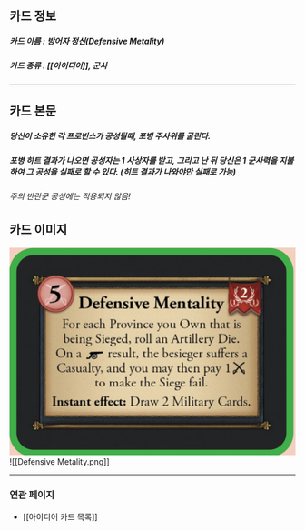 ## 카드 정보
##### 카드 이름 : 방어자 정신(Defensive Metality)
##### 카드 종류 : [[아이디어]], 군사
---
## 카드 본문
##### 당신이 소유한 각 프로빈스가 공성될때, 포병 주사위를 굴린다.
##### 포병 히트 결과가 나오면 공성자는 1 사상자를 받고, 그리고 난 뒤 당신은 1 군사력을 지불하여 그 공성을 실패로 할 수 있다. (히트 결과가 나와야만 실패로 가능)
###### *주의 반란군 공성에는 적용되지 않음!*

## 카드 이미지
<img src="\Assets\Defensive Metality.png"/>
![[Defensive Metality.png]]

--- 

### 연관 페이지
- [[아이디어 카드 목록]]
